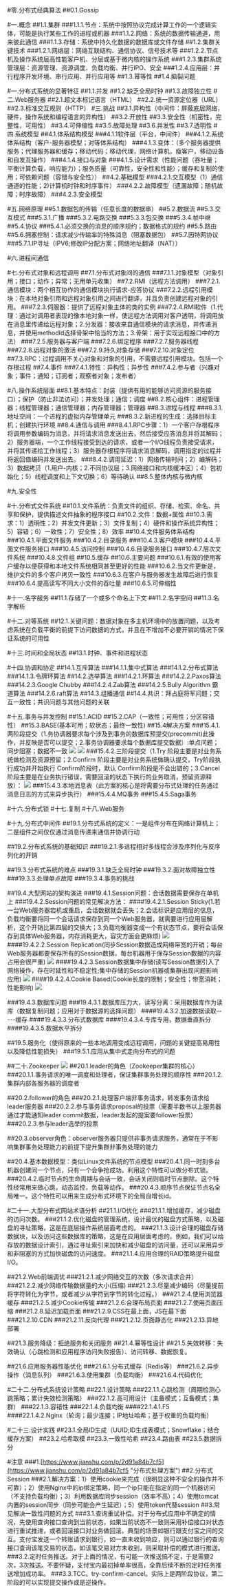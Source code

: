 #零.分布式经典算法
##0.1.Gossip

#一.概念
##1.1.集群
###1.1.1.节点：系统中按照协议完成计算工作的一个逻辑实体，可能是执行某些工作的进程或机器
###1.1.2.网络：系统的数据传输通道，用来彼此通信
###1.1.3.存储：系统中持久化数据的数据库或文件存储
##1.2.集群关键技术
###1.2.1.网络层：网络互联结构、通信协议、信号技术等
###1.2.2.节点机及操作系统层高性能客户机、分层或基于微内核的操作系统
###1.2.3.集群系统管理层：资源管理、资源调度、负载均衡、并行IPO、安全
###1.2.4.应用层：并行程序开发环境、串行应用、并行应用等
##1.3.幂等性
##1.4.脑裂问题


#一.分布式系统的显著特征
##1.1.并发
##1.2.缺乏全局时钟
##1.3.故障独立性
#二.Web服务器
##2.1.超文本标记语言（HTML）
##2.2.统一资源定位器（URL）
##2.3.标准交互规则（HTTP）
#三.挑战
##3.1.异构性（中间件：屏蔽底层网络，硬件，操作系统和编程语言的异构性）
##3.2.开放性
##3.3.安全性（机密性，完整性，可用性）
##3.4.可伸缩性
##3.5.故障处理
##3.6.并发性
##3.7.透明性
#四.系统模型
##4.1.体系结构模型
###4.1.1软件层（平台，中间件）
###4.1.2.系统体系结构（客户-服务器模型；对等体系结构）
###4.1.3.变体：（多个服务器提供服务；代理服务器和缓存；移动代码；移动代理，网络计算机，瘦客户，移动设备和自发互操作）
###4.1.4.接口与对象
###4.1.5.设计需求（性能问题（吞吐量；平衡计算负载，响应能力）；服务质量（可靠性，安全性和性能）；缓存和复制的使用；可依赖问题（容错与安全性））
##4.2.基础模型
###4.2.1.交互模型（1）通信通道的性能；2)计算机时钟和时序事件）
###4.2.2.故障模型（遗漏故障；随机故障；时序故障）
###4.2.3.安全模型


#五.网络原理
##5.1.数据包的传输（任意长度的数据串）
##5.2.数据流
##5.3.交互模式
###5.3.1.广播
###5.3.2.电路交换
###5.3.3.包交换
###5.3.4.帧中继
##5.4.协议
###5.4.1.必须交换的消息的顺序规约；数据格式的规约
##5.5.路由
##5.6.拥塞控制：请求减少传输率的特殊消息（阻塞数据包）
##5.7.因特网协议
###5.7.1.IP寻址（IPV6;修改IP分配方案；网络地址翻译（NAT））


#六.进程间通信

#七.分布式对象和远程调用
##7.1.分布式对象间的通信
###7.1.1.对象模型（对象引用；接口；动作；异常；无用单元收集）
##7.2.RMI（远程方法调用）
###7.2.1.通信模块：两个相互协作的通信模块执行请求-应答协议
###7.2.2.远程引用模块：在本地对象引用和远程对象引用之间进行翻译，并且负责创建远程对象的引用。
###7.2.3.伺服器：提供了远程对象主体的类的实例
###7.2.4.RMI软件（1.代理：通过对调用者表现的像本地对象一样，使远程方法调用对客户透明，将调用放在消息里传递给远程对象；2.分发器：接收来自通信模块的请求消息，并传递消息，并使用methodId选择骨架中恰当的方法；3.骨架：用于实现远程接口中的方法）
###7.2.5.服务器与客户端
###7.2.6.绑定程序
###7.2.7.服务器线程
###7.2.8.远程对象的激活
###7.2.9.持久对象存储
###7.2.10.对象定位
##7.3.RPC：过程调用不关心对象和对象的引用，不需要远程引用模块。包括一个存根过程
##7.4.事件
###7.4.1.特性：异构性；异步性
###7.4.2.参与者（兴趣对象；事件；通知；订阅者；观察者对象；发布者）


#八.操作系统层面
##8.1.基本特点：封装（提供有用的能够访问资源的服务接口）；保护（防止非法访问）；并发处理；通信；调度
##8.2.核心组件：进程管理器；线程管理器；通信管理器；内存管理器；管理器
##8.3.进程与线程
###8.3.1.地址空间：一个进程的虚拟内存管理单元
###8.3.2.新进程的生成：选择目标主机；创建执行环境
##8.4.通信与调用
###8.4.1.RPC步骤：1）一个客户存根程序将调用参数编码为消息，并将请求消息发送出去，然后接受应答消息并将其解码；2）服务器端，一个工作线程接受到达的请求，或者一个I/O线程负责接受请求，并将其传递给工作线程；3）服务器存根程序将请求消息解码，调用指定的过程并将返回值编码并发送出去。
###8.4.2.调用延迟：1）网络传输时间；2）编解码；3）数据拷贝（1.用户-内核；2.不同协议层；3.网络接口和内核缓冲区）；4）包初始化；5）线程调度和上下文切换；6）等待确认
##8.5.整体内核与微内核

#九.安全性

#十.分布式文件系统
##10.1.文件系统：负责文件的组织、存储、检索、命名、共享和保护，提供描述文件抽象的程序接口
##10.2.文件：数据+属性
##10.3.需求：1）透明性；2）并发文件更新；3）文件复制；4）硬件和操作系统异构性；5）容错；6）一致性；7）安全性；8）效率
##10.4.文件服务体系结构
###10.4.1.平面文件服务
###10.4.2.目录服务
###10.4.3.客户模块
###10.4.4.平面文件服务接口
###10.4.5.访问控制
###10.4.6.目录服务接口
###10.4.7.层次文件系统
###10.4.8.文件组
##10.5.缓存
##10.6.主要问题
###10.6.1.有效的使用客户缓存以便获得和本地文件系统相同甚至更好的性能
###10.6.2.当文件更新是，维护文件的多个客户拷贝一致性
###10.6.3.在客户与服务器发生故障后进行恢复
###10.6.4.提高读写不同大小文件的吞吐量
###10.6.5.可伸缩性


#十一.名字服务
##11.1.存储了一个或多个命名上下文
##11.2.名字空间
##11.3.名字解析

#十二.对等系统
##12.1.关键问题：数据对象在多主机环境中的放置问题，以及考虑系统在负载平衡的前提下访问数据的方式，并且在不增加不必要开销的情况下保证系统的可用性


#十三.时间和全局状态
##13.1.时钟、事件和进程状态

#十四.协调和协定
##14.1.互斥算法
###14.1.1.集中式算法
###14.1.2.分布式算法
###14.1.3.令牌环算法
##14.2.选举算法
###14.2.1.环算法
###14.2.2.Paxos算法
###14.2.3.Google Chubby
###14.2.4.Zab算法
###14.2.5.Bully Algorithm 霸道算法
###14.2.6.raft算法
##14.3.组播通信
##14.4.共识：拜占庭将军问题；交互一致性；共识问题与其他问题的关联


#十五.事务与并发控制
##15.1.ACID
##15.2.CAP（一致性；可用性；分区容错性）
##15.3.BASE(基本可用；软状态；最终一致性)
##15.4解决方案
###15.4.1.两阶段提交（1.务协调器要求每个涉及到事务的数据库预提交(precommit)此操作，并反映是否可以提交；2.事务协调器要求每个数据库提交数据）:单点问题；同步阻塞；数据不一致
![](https://github.com/HelloWucq/working-knowledge-point/raw/master/%E5%AD%A6%E4%B9%A0%E5%9B%BE%E7%89%87/2PC%E6%8F%90%E4%BA%A4%E7%A4%BA%E6%84%8F%E5%9B%BE.png)
![](https://github.com/HelloWucq/working-knowledge-point/raw/master/%E5%AD%A6%E4%B9%A0%E5%9B%BE%E7%89%87/%E4%B8%A4%E9%98%B6%E6%AE%B5%E6%8F%90%E4%BA%A4.png)
###15.4.2.三阶段提交（1.Try 阶段主要是对业务系统做检测及资源预留；2.Confirm 阶段主要是对业务系统做确认提交，Try阶段执行成功并开始执行 Confirm阶段时，默认 Confirm阶段是不会出错的；3.Cancel 阶段主要是在业务执行错误，需要回滚的状态下执行的业务取消，预留资源释放）：
![](https://github.com/HelloWucq/working-knowledge-point/raw/master/%E5%AD%A6%E4%B9%A0%E5%9B%BE%E7%89%87/%E4%B8%89%E9%98%B6%E6%AE%B5%E6%8F%90%E4%BA%A4.png)
###15.4.3.本地消息表（此方案的核心是将需要分布式处理的任务通过消息日志的方式来异步执行）
###15.4.4.MQ事务
###15.4.5.Saga事务


#十六.分布式锁
#十七.复制
#十八.Web服务

#十九.分布式中间件
##19.1.分布式系统的定义：一是组件分布在网络计算机上；二是组件之间仅仅通过消息传递来通信并协调行动

##19.2.分布式系统的基础知识
###19.2.1.多进程相对多线程会涉及序列化与反序列化的开销

##19.3.分布式系统的难点
###19.3.1.缺乏全局时钟
###19.3.2.面对故障独立性
###19.3.3.处理单点故障
###19.3.4.事务的挑战

##19.4.大型网站的架构演进
###19.4.1.Session问题：会话数据需要保存在单机上
###19.4.2.Session问题的常见解决方法：
####19.4.2.1.Session Sticky(1.若一台Web服务器宕机或重启，会话数据就会丢失；2.会话标识是应用层的信息，负载均衡要将同一个会话请求保存到同一个Web服务器，就需要进行应用层解析，这个开销比第四层的交换大；3.负载均衡器变成一个有状态节点，要将会话保存到具体Web服务器，内存消耗更大，容灾方面会更麻烦)
![](https://github.com/HelloWucq/working-knowledge-point/raw/master/%E5%AD%A6%E4%B9%A0%E5%9B%BE%E7%89%87/Session%20Sticky.png)
####19.4.2.2.Session Replication(同步Session数据造成网络带宽的开销；每台Web服务器都要保存所有的Session数据，每台机器用于保存Session数据的内容占用会很严重)
![](https://github.com/HelloWucq/working-knowledge-point/raw/master/%E5%AD%A6%E4%B9%A0%E5%9B%BE%E7%89%87/Session%20Replication.png)
####19.4.2.3.Session数据集中存储(读写Session数据引入了网络操作，存在时延性和不稳定性;集中存储的Session机器或集群出现问题影响应用)
![](https://github.com/HelloWucq/working-knowledge-point/raw/master/%E5%AD%A6%E4%B9%A0%E5%9B%BE%E7%89%87/Session%E9%9B%86%E4%B8%AD%E5%AD%98%E5%82%A8.png)
####19.4.2.4.Cookie Based(Cookie长度的限制；安全性；带宽消耗；性能影响)
![](https://github.com/HelloWucq/working-knowledge-point/raw/master/%E5%AD%A6%E4%B9%A0%E5%9B%BE%E7%89%87/Cookie%20Based.png)

###19.4.3.数据库问题
###19.4.3.1.数据库压力大，读写分离：采用数据库作为读库（数据复制问题；应用对于数据源的选择问题）
####19.4.3.2.加速数据读取-----缓存
####19.4.3.3.分布式数据库
####19.4.3.4.专库专用，数据垂直拆分
####19.4.3.5.数据水平拆分


##19.5.服务化（使得原来的一些本地调用变成远程调用，问题的关键提高易用性以及降低性能损失）
###19.5.1.应用从集中式走向分布式的问题


##二十.Zookeeper
![](https://github.com/HelloWucq/working-knowledge-point/raw/master/%E5%AD%A6%E4%B9%A0%E5%9B%BE%E7%89%87/Zookeeper%E6%8F%90%E4%BA%A4%E7%A4%BA%E6%84%8F%E5%9B%BE.png)
##20.1.leader的角色（Zookeeper集群的核心）
###20.1.1.事务请求的唯一调度和处理者，保证集群事务处理的顺序性
###20.1.2.集群内部各服务器的调度者

##20.2.follower的角色
###20.2.1.处理客户端非事务请求，转发事务请求给leader服务器
###20.2.2.参与事务请求proposal的投票（需要半数书以上服务器通过才能通知leader commit数据，leader发起的提案要follower投票）
###20.2.3.参与leader选举的投票

##20.3.observer角色：observer服务器只提供非事务请求服务，通常在于不影响集群事务处理能力的前提下提升集群非事务处理的能力


##20.4.基本数据模型：类似Linux文件系统的节点模型
###20.4.1.同一时刻多台机器创建同一个节点，只有一个会争抢成功。利用这个特性可以做分布式锁。
###20.4.2.临时节点的生命周期与会话一致，会话关闭则临时节点删除。这个特性经常用来做心跳，动态监控，负载等动作。
###20.4.3.顺序节点保证节点名全局唯一。这个特性可以用来生成分布式环境下的全局自增长id。


#二十一.大型分布式网站术语分析
##21.1.I/O优化
###21.1.1.增加缓存，减少磁盘的访问次数。
###21.1.2.优化磁盘的管理系统，设计最优的磁盘方式策略，以及磁盘的寻址策略，这是在底层操作系统层面考虑的。
###21.1.3.设计合理的磁盘存储数据块，以及访问这些数据库的策略，这是在应用层面考虑的。例如，我们可以给存放的数据设计索引，通过寻址索引来加快和减少磁盘的访问量，还可以采用异步和非阻塞的方式加快磁盘的访问速度。
###21.1.4.应用合理的RAID策略提升磁盘I/O。

##21.2.Web前端调优
###21.2.1.减少网络交互的次数（多次请求合并）
###21.2.2.减少网络传输数据量的大小(压缩)
###21.2.3.尽量减少编码（尽量提前将字符转化为字节，或者减少从字符到字节的转化过程。）
###21.2.4.使用浏览器缓存
###21.2.5.减少Cookie传输
###21.2.6.合理布局页面
###21.2.7.使用页面压缩
###21.2.8.延迟加载页面
###21.2.9.CSS在最上面，JS在最下面
###21.2.10.CDN
###21.2.11.反向代理
###21.2.12.页面静态化
###21.2.13.异地部署

##21.3.服务降级：拒绝服务和关闭服务
##21.4.幂等性设计
##21.5.失效转移：失效确认（心跳检测和应用程序访问失败报告）、访问转移、数据恢复。

##21.6.应用服务器性能优化
###21.6.1.分布式缓存（Redis等）
###21.6.2.异步操作（消息队列）
###21.6.3.使用集群（负载均衡）
###21.6.4.代码优化



#二十二.分布式系统设计策略
##22.1.设计策略
###22.1.1.心跳检测（周期检测心跳策略；累计失效检测策略）
###22.1.2.高可用设计（主备模式；互备模式；集群）
###22.1.3.容错性
###22.1.4.负载均衡
####22.1.4.1.F5
####22.1.4.2.Nginx（轮询；最少连接；IP地址哈希；基于权重的负载均衡）

#二十三.设计实践
##23.1.全局ID生成（UUID;ID生成表模式；Snowflake；结合缓存方案）
##23.2.哈希取模
##23.3.一致性哈希
##23.4.路由表
##23.5.数据拆分






#注意
###1.[https://www.jianshu.com/p/2d91a84b7cf5](https://www.jianshu.com/p/2d91a84b7cf5 "分布式处理方案")
##2.分布式Session
###2.1.解决方案：1）使用cookie来完成（很明显这种不安全的操作并不可靠）；2）使用Nginx中的ip绑定策略，同一个ip只能在指定的同一个机器访问（不支持负载均衡）；3）利用数据库同步session（效率不高）；4）使用tomcat内置的session同步（同步可能会产生延迟）；5）使用token代替session
##3.常见解决一致性问题的方式
###3.1.查询重试补偿。对于分布式应用中不确定的情况，先使用查询接口查询到当前状态，如果当前状态不一致则采用补偿接口对状态进行重试推进，或者回滚接口对业务做回滚。典型的场景如银行跟支付宝之间的交互。支付宝发送一个转账请求到银行，如一直未收到响应，则可以通过银行的查询接口查询该笔交易的状态，如该笔交易对方未收到，则采取补偿的模式进行推送。
###3.2.定时任务推送。对于上面的情况，有可能一次推送搞不定，于是需要2次，3次推送。不要怀疑，支付宝内最初掉单率很高，全靠后续不断的定时任务推送增加成功率。
###3.3.TCC。try-confirm-cancel。实际上是两阶段协议，第二阶段的可以实现提交操作或是逆操作。

